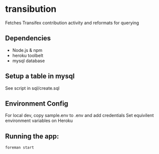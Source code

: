 transibution
============

Fetches Transifex contribution activity and reformats for querying

## Dependencies

* Node.js & npm
* heroku toolbelt
* mysql database

## Setup a table in mysql
See script in sql/create.sql

## Environment Config

For local dev, copy sample.env to .env and add credentials
Set equivilent environment variables on Heroku

## Running the app:

```
foreman start
```
